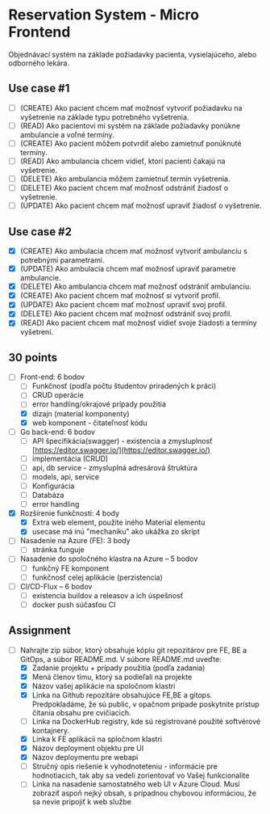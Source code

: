 # Reservation System - Micro Frontend

Objednávací systém na základe požiadavky pacienta, vysielajúceho, alebo odborného lekára.

## Use case #1

- [ ] (CREATE) Ako pacient chcem mať možnosť vytvoriť požiadavku na vyšetrenie na základe typu potrebného vyšetrenia.
- [ ] (READ) Ako pacientovi mi systém na základe požiadavky ponúkne ambulancie a voľné termíny.
- [ ] (CREATE) Ako pacient môžem potvrdiť alebo zamietnuť ponúknuté termíny.
- [ ] (READ) Ako ambulancia chcem vidieť, ktorí pacienti čakajú na vyšetrenie.
- [ ] (DELETE) Ako ambulancia môžem zamietnuť termín vyšetrenia.
- [ ] (DELETE) Ako pacient chcem mať možnosť odstrániť žiadosť o vyšetrenie.
- [ ] (UPDATE) Ako pacient chcem mať možnosť upraviť žiadosť o vyšetrenie.

## Use case #2

- [x] (CREATE) Ako ambulacia chcem mať možnosť vytvoriť ambulanciu s potrebnými parametrami.
- [x] (UPDATE) Ako ambulacia chcem mať možnosť upraviť parametre ambulancie.
- [x] (DELETE) Ako ambulancia chcem mať možnosť odstrániť ambulanciu.
- [x] (CREATE) Ako pacient chcem mať možnosť si vytvoriť profil.
- [x] (UPDATE) Ako pacient chcem mať možnosť upraviť svoj profil.
- [x] (DELETE) Ako pacient chcem mať možnosť odstrániť svoj profil.
- [x] (READ) Ako pacient chcem mať možnosť vidieť svoje žiadosti a termíny vyšetrení.

## 30 points

- [ ] Front-end: 6 bodov
  - [ ] Funkčnosť (podľa počtu študentov priradených k práci)
  - [ ] CRUD operácie
  - [ ] error handling/okrajové prípady použitia
  - [x] dizajn (material komponenty)
  - [x] web komponent - čitateľnosť kódu
- [ ] Go back-end: 6 bodov
  - [ ] API špecifikácia(swagger) - existencia a zmysluplnosť [https://editor.swagger.io/](https://editor.swagger.io/)
  - [ ] implementácia (CRUD)
  - [ ] api, db service - zmysluplná adresárová štruktúra
  - [ ] models, api, service
  - [ ] Konfigurácia
  - [ ] Databáza
  - [ ] error handling
- [x] Rozšírenie funkčnosti: 4 body
  - [x] Extra web element, použite iného Material elementu
  - [x] usecase má inú "mechaniku" ako ukážka zo skrípt
- [ ] Nasadenie na Azure (FE): 3 body
  - [ ] stránka funguje
- [ ] Nasadenie do spoločného klastra na Azure – 5 bodov
  - [ ] funkčný FE komponent
  - [ ] funkčnosť celej aplikácie (perzistencia)
- [ ] CI/CD-Flux – 6 bodov
  - [ ] existencia buildov a releasov a ich úspešnosť
  - [ ] docker push súčasťou CI

## Assignment

- [ ] Nahrajte zip súbor, ktorý obsahuje kópiu git repozitárov pre FE, BE a GitOps, a súbor README.md. V súbore README.md uveďte:
  - [x] Zadanie projektu + prípady použitia (podľa zadania)
  - [x] Mená členov tímu, ktorý sa podieľali na projekte
  - [x] Názov vašej aplikácie na spoločnom klastri
  - [x] Linka na Github repozitáre obsahujúce FE,BE a gitops. Predpokladáme, že sú public,
  v opačnom prípade poskytnite prístup čítania obsahu pre cvičiacich.
  - [ ] Linka na DockerHub registry, kde sú registrované použité softvérové kontajnery.
  - [x] Linka k FE aplikácii na spločnom klastri
  - [x] Názov deployment objektu pre UI
  - [x] Názov deploymentu pre webapi
  - [ ] Stručný opis riešenie k vyhodnoteteniu - informácie pre hodnotiacich, tak aby sa vedeli zorientovať vo Vašej funkcionalite
  - [ ] Linka na nasadenie samostatného web UI v Azure Cloud. Musí zobraziť aspoň nejký obsah, s prípadnou chybovou informáciou, že sa nevie pripojiť k web službe
